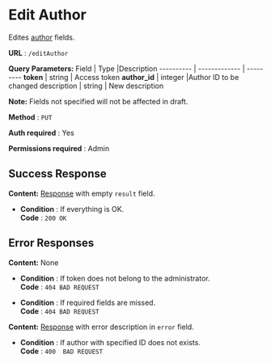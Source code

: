 # Edit Author

Edites [author](../types/author.md) fields.

**URL** : `/editAuthor`

**Query Parameters:** 
Field | Type |Description
---------- | ------------- | ---------
__token__ | string | Access token
__author_id__ | integer |Author ID to be changed
description | string | New description

**Note:**
Fields not specified will not be affected in draft.

**Method** : `PUT`

**Auth required** : Yes

**Permissions required** : Admin

## Success Response

**Content:** [Response](../types/response.md) with empty `result` field.

* **Condition** : If everything is OK.  
**Code** : `200 OK`



## Error Responses

**Content:** None
* **Condition** : If token does not belong to the administrator.  
**Code** : `404 BAD REQUEST`

* **Condition** : If required fields are missed.  
**Code** : `404 BAD REQUEST`


**Content:** [Response](../types/response.md) with error description in `error` field.

* **Condition** : If author with specified ID does not exists.  
**Code** : `400  BAD REQUEST`



